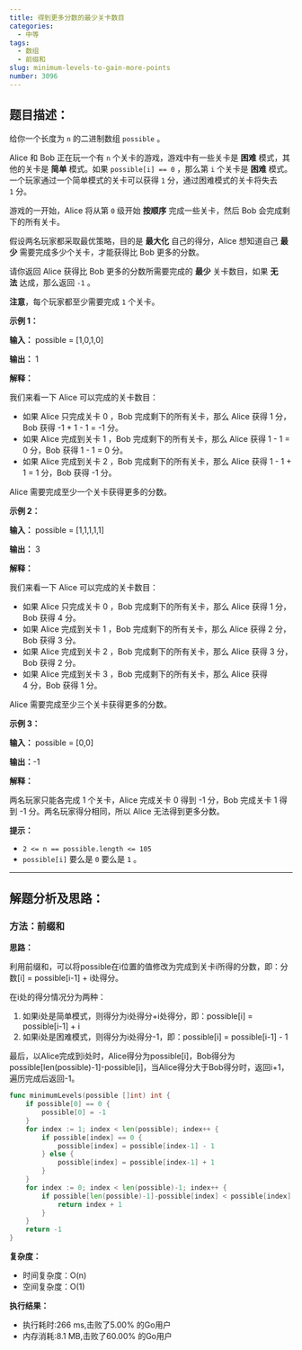 ```yaml
---
title: 得到更多分数的最少关卡数目
categories:
  - 中等
tags: 
  - 数组
  - 前缀和
slug: minimum-levels-to-gain-more-points
number: 3096
---
```


## 题目描述：

给你一个长度为 `n` 的二进制数组 `possible` 。

Alice 和 Bob 正在玩一个有 `n` 个关卡的游戏，游戏中有一些关卡是 **困难** 模式，其他的关卡是 **简单** 模式。如果 `possible[i] == 0` ，那么第 `i` 个关卡是 **困难** 模式。一个玩家通过一个简单模式的关卡可以获得 `1` 分，通过困难模式的关卡将失去 `1` 分。

游戏的一开始，Alice 将从第 `0` 级开始 **按顺序** 完成一些关卡，然后 Bob 会完成剩下的所有关卡。

假设两名玩家都采取最优策略，目的是 **最大化** 自己的得分，Alice 想知道自己 **最少** 需要完成多少个关卡，才能获得比 Bob 更多的分数。

请你返回 Alice 获得比 Bob 更多的分数所需要完成的 **最少** 关卡数目，如果 **无法** 达成，那么返回 `-1` 。

**注意**，每个玩家都至少需要完成 `1` 个关卡。

**示例 1：**

**输入：** possible = \[1,0,1,0\]

**输出：** 1

**解释：**

我们来看一下 Alice 可以完成的关卡数目：

- 如果 Alice 只完成关卡 0 ，Bob 完成剩下的所有关卡，那么 Alice 获得 1 分，Bob 获得 -1 + 1 - 1 = -1 分。
- 如果 Alice 完成到关卡 1 ，Bob 完成剩下的所有关卡，那么 Alice 获得 1 - 1 = 0 分，Bob 获得 1 - 1 = 0 分。
- 如果 Alice 完成到关卡 2 ，Bob 完成剩下的所有关卡，那么 Alice 获得 1 - 1 + 1 = 1 分，Bob 获得 -1 分。

Alice 需要完成至少一个关卡获得更多的分数。

**示例 2：**

**输入：** possible = \[1,1,1,1,1\]

**输出：** 3

**解释：**

我们来看一下 Alice 可以完成的关卡数目：

- 如果 Alice 只完成关卡 0 ，Bob 完成剩下的所有关卡，那么 Alice 获得 1 分，Bob 获得 4 分。
- 如果 Alice 完成到关卡 1 ，Bob 完成剩下的所有关卡，那么 Alice 获得 2 分，Bob 获得 3 分。
- 如果 Alice 完成到关卡 2 ，Bob 完成剩下的所有关卡，那么 Alice 获得 3 分，Bob 获得 2 分。
- 如果 Alice 完成到关卡 3 ，Bob 完成剩下的所有关卡，那么 Alice 获得 4 分，Bob 获得 1 分。

Alice 需要完成至少三个关卡获得更多的分数。

**示例 3：**

**输入：** possible = \[0,0\]

**输出：**-1

**解释：**

两名玩家只能各完成 1 个关卡，Alice 完成关卡 0 得到 -1 分，Bob 完成关卡 1 得到 -1 分。两名玩家得分相同，所以 Alice 无法得到更多分数。

**提示：**

- `2 <= n == possible.length <= 105`
- `possible[i]` 要么是 `0` 要么是 `1` 。

---
## 解题分析及思路：

### 方法：前缀和

**思路：**


利用前缀和，可以将possible在i位置的值修改为完成到关卡i所得的分数，即：分数[i] = possible[i-1] + i处得分。

在i处的得分情况分为两种：
1. 如果i处是简单模式，则得分为i处得分+i处得分，即：possible[i] = possible[i-1] + i
2. 如果i处是困难模式，则得分为i处得分-1，即：possible[i] = possible[i-1] - 1

最后，以Alice完成到i处时，Alice得分为possible[i]，Bob得分为possible[len(possible)-1]-possible[i]，当Alice得分大于Bob得分时，返回i+1，遍历完成后返回-1。

```go
func minimumLevels(possible []int) int {
	if possible[0] == 0 {
		possible[0] = -1
	}
	for index := 1; index < len(possible); index++ {
		if possible[index] == 0 {
			possible[index] = possible[index-1] - 1
		} else {
			possible[index] = possible[index-1] + 1
		}
	}
	for index := 0; index < len(possible)-1; index++ {
		if possible[len(possible)-1]-possible[index] < possible[index] {
			return index + 1
		}
	}
	return -1
}
```

**复杂度：**

- 时间复杂度：O(n)
- 空间复杂度：O(1)

**执行结果：**

- 执行耗时:266 ms,击败了5.00% 的Go用户
- 内存消耗:8.1 MB,击败了60.00% 的Go用户
